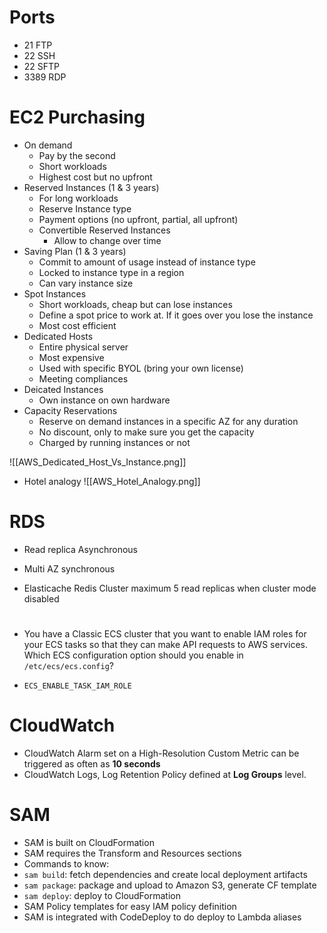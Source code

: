 # Ports
- 21 FTP
- 22 SSH
- 22 SFTP
- 3389 RDP


# EC2 Purchasing

- On demand
	- Pay by the second
	- Short workloads
	- Highest cost but no upfront
- Reserved Instances (1 & 3 years)
	- For long workloads
	- Reserve Instance type
	- Payment options (no upfront, partial, all upfront)
	- Convertible Reserved Instances
		- Allow to change over time
- Saving Plan (1 & 3 years)
	- Commit to amount of usage instead of instance type
	- Locked to instance type in a region
	- Can vary instance size
- Spot Instances
	- Short workloads, cheap but can lose instances
	- Define a spot price to work at. If it goes over you lose the instance
	- Most cost efficient
- Dedicated Hosts
	- Entire physical server 
	- Most expensive
	- Used with specific BYOL (bring your own license)
	- Meeting compliances
- Deicated Instances
	- Own instance on own hardware
- Capacity Reservations
	- Reserve on demand instances in a specific AZ for any duration
	- No discount, only to make sure you get the capacity
	- Charged by running instances or not

![[AWS_Dedicated_Host_Vs_Instance.png]]

- Hotel analogy
![[AWS_Hotel_Analogy.png]]


# RDS

- Read replica Asynchronous
- Multi AZ synchronous

- Elasticache Redis Cluster maximum 5 read replicas when cluster mode disabled

# 

- You have a Classic ECS cluster that you want to enable IAM roles for your ECS tasks so that they can make API requests to AWS services. Which ECS configuration option should you enable in `/etc/ecs/ecs.config`?

- `ECS_ENABLE_TASK_IAM_ROLE`

# CloudWatch

- CloudWatch Alarm set on a High-Resolution Custom Metric can be triggered as often as **10 seconds**
- CloudWatch Logs, Log Retention Policy defined at **Log Groups** level.

# SAM

- SAM is built on CloudFormation  
- SAM requires the Transform and Resources sections  
- Commands to know:  
- `sam build`: fetch dependencies and create local deployment artifacts  
- `sam package`: package and upload to Amazon S3, generate CF template  
- `sam deploy`: deploy to CloudFormation  
- SAM Policy templates for easy IAM policy definition  
- SAM is integrated with CodeDeploy to do deploy to Lambda aliases